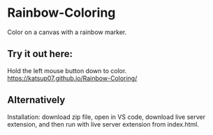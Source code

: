 # Rainbow-Coloring
Color on a canvas with a rainbow marker.

## Try it out here:
Hold the left mouse button down to color.
https://katsup07.github.io/Rainbow-Coloring/

## Alternatively
Installation: download zip file, open in VS code, download live server extension, and then run with live server extension from index.html.
